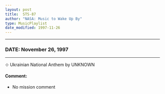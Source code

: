 ```yaml
---
layout: post
title:  STS-87
author: "NASA: Music to Wake Up By"
type: MusicPlaylist
date_modified: 1997-11-26
---
```


----
### DATE: November 26, 1997
----
⊹ Ukrainian National Anthem by UNKNOWN

#### Comment:
* No mission comment
